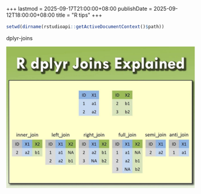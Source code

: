 +++
lastmod = 2025-09-17T21:00:00+08:00
publishDate = 2025-09-12T18:00:00+08:00
title = "R tips"
+++

```r
setwd(dirname(rstudioapi::getActiveDocumentContext()$path))
```

dplyr-joins

![alt text](images/微信图片_20240717110511.jpg)